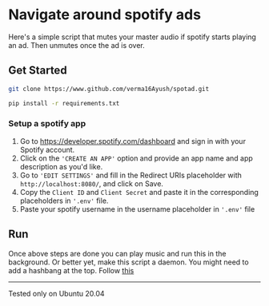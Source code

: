 # Navigate around spotify ads

Here's a simple script that mutes your master audio
if spotify starts playing an ad. Then unmutes once the ad is
over. 

## Get Started
```bash
git clone https://www.github.com/verma16Ayush/spotad.git

pip install -r requirements.txt
```
### Setup a spotify app
1. Go to  https://developer.spotify.com/dashboard and sign in with your Spotify account.
2. Click on the `'CREATE AN APP'` option and provide an app name and app description as you'd like.
3. Go to `'EDIT SETTINGS'` and fill in the Redirect URIs placeholder with `http://localhost:8080/`, and click on Save.
4. Copy the `Client ID` and `Client Secret` and paste it in the corresponding placeholders in `'.env'` file.
5. Paste your spotify username in the username placeholder in `'.env'` file

## Run
Once above steps are done you can play music and run this in the background. Or better yet, make this script a daemon. You might need to add a hashbang at the top. Follow [this](https://stackoverflow.com/questions/1603109/how-to-make-a-python-script-run-like-a-service-or-daemon-in-linux)

---
Tested only on Ubuntu 20.04
